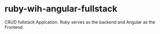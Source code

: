 # ruby-wih-angular-fullstack
CRUD fullstack Appication. Ruby serves as the backend and Angular as the Frontend.
